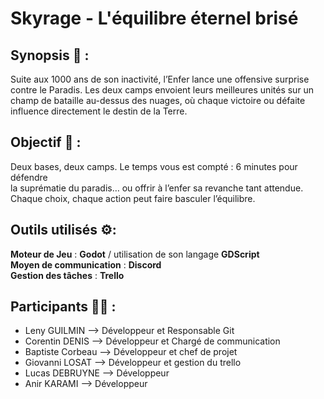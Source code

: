 # Skyrage - L'équilibre éternel brisé

## Synopsis 📝 :

Suite aux 1000 ans de son inactivité, l’Enfer lance une offensive surprise contre le Paradis.
Les deux camps envoient leurs meilleures unités sur un champ de bataille au-dessus des nuages,
où chaque victoire ou défaite influence directement le destin de la Terre.

## Objectif 🎯 :

Deux bases, deux camps. Le temps vous est compté : 6 minutes pour défendre <br>
la suprématie du paradis… ou offrir à l’enfer sa revanche tant attendue. <br>
Chaque choix, chaque action peut faire basculer l’équilibre.

## Outils utilisés ⚙️:

**Moteur de Jeu** : **Godot** / utilisation de son langage **GDScript** <br>
**Moyen de communication** : **Discord** <br>
**Gestion des tâches** : **Trello** <br>

## Participants 🧑‍💻 :

- Leny GUILMIN --> Développeur et Responsable Git
- Corentin DENIS --> Développeur et Chargé de communication
- Baptiste Corbeau --> Développeur et chef de projet
- Giovanni LOSAT --> Développeur et gestion du trello
- Lucas DEBRUYNE --> Développeur
- Anir KARAMI --> Développeur
